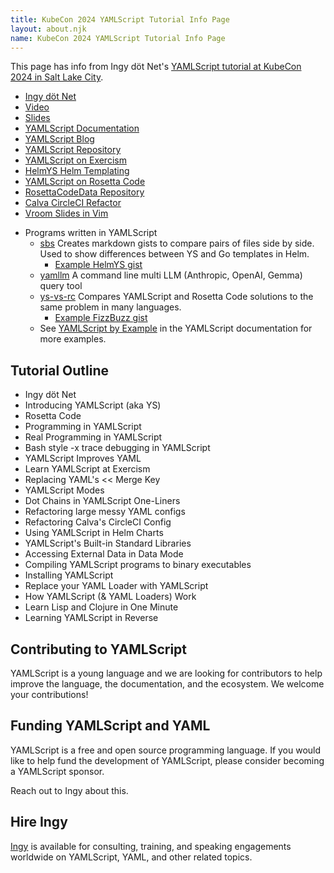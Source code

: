 ```yaml
---
title: KubeCon 2024 YAMLScript Tutorial Info Page
layout: about.njk
name: KubeCon 2024 YAMLScript Tutorial Info Page
---
```


<!--
# https://yamlscript.org/kubeys24

![YAMLScript KubeCon 2024 Tutorial](
/images/kubeys24.png "YAMLScript KubeCon 2024 Tutorial")
-->

This page has info from Ingy döt Net's
[YAMLScript tutorial at KubeCon 2024 in Salt Lake City](
https://kccncna2024.sched.com/event/1i7qP).

* [Ingy döt Net](https://yamlscript.org/ingydotnet)
* [Video](https://www.youtube.com/watch?v=Cdi3Q4Wrt48)
* [Slides](https://github.com/yaml/yamlscript/tree/talk/kubeys/slides.vroom)
* [YAMLScript Documentation](https://yamlscript.org/doc)
* [YAMLScript Blog](https://yamlscript.org/blog)
* [YAMLScript Repository](https://github.com/yaml/yamlscript)
* [YAMLScript on Exercism](https://exercism.org/tracks/yamlscript)
* [HelmYS Helm Templating](https://github.com/kubeys/helmys)
* [YAMLScript on Rosetta Code](https://rosettacode.org/wiki/Category:YAMLScript)
* [RosettaCodeData Repository](https://github.com/acmeism/RosettaCodeData)
* [Calva CircleCI Refactor](
  https://github.com/BetterThanTomorrow/calva/tree/dev/.circleci)
* [Vroom Slides in Vim](https://metacpan.org/pod/Vroom)

<p></p>

* Programs written in YAMLScript
  * [sbs](https://github.com/ingydotnet/sbs/blob/main/bin/sbs)
    Creates markdown gists to compare pairs of files side by side. Used to show
    differences between YS and Go templates in Helm.
    * [Example HelmYS gist](
      https://gist.github.com/ingydotnet/ff0638edf1bcb53c45161dce2d777f74)
  * [yamllm](https://github.com/yaml/yamllm/blob/main/bin/yamllm.ys)
    A command line multi LLM (Anthropic, OpenAI, Gemma) query tool
  * [ys-vs-rc](
    https://github.com/ingydotnet/yamlscript-vs-rosetta/blob/main/bin/ys-vs-rc)
    Compares YAMLScript and Rosetta Code solutions to the same problem in many
    languages.
    * [Example FizzBuzz gist](
      https://gist.github.com/ingydotnet/9ece4af186c6a6dcfd589c446dab9b38)
  * See [YAMLScript by Example](/doc/examples) in the YAMLScript documentation
    for more examples.



## Tutorial Outline

* Ingy döt Net
* Introducing YAMLScript (aka YS)
* Rosetta Code
* Programming in YAMLScript
* Real Programming in YAMLScript
* Bash style -x trace debugging in YAMLScript
* YAMLScript Improves YAML
* Learn YAMLScript at Exercism
* Replacing YAML's << Merge Key
* YAMLScript Modes
* Dot Chains in YAMLScript One-Liners
* Refactoring large messy YAML configs
* Refactoring Calva's CircleCI Config
* Using YAMLScript in Helm Charts
* YAMLScript's Built-in Standard Libraries
* Accessing External Data in Data Mode
* Compiling YAMLScript programs to binary executables
* Installing YAMLScript
* Replace your YAML Loader with YAMLScript
* How YAMLScript (& YAML Loaders) Work
* Learn Lisp and Clojure in One Minute
* Learning YAMLScript in Reverse


## Contributing to YAMLScript

YAMLScript is a young language and we are looking for contributors to help
improve the language, the documentation, and the ecosystem.
We welcome your contributions!


## Funding YAMLScript and YAML

YAMLScript is a free and open source programming language.
If you would like to help fund the development of YAMLScript, please consider
becoming a YAMLScript sponsor.

Reach out to Ingy about this.


## Hire Ingy

[Ingy](https://yamlscript.org/ingydotnet) is available for consulting,
training, and speaking engagements worldwide on YAMLScript, YAML, and other
related topics.
